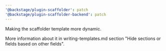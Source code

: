 ```yaml
---
'@backstage/plugin-scaffolder': patch
'@backstage/plugin-scaffolder-backend': patch
---
```


Making the scaffolder template more dynamic.

More information about it in writing-templates.md section "Hide sections or fields based on other fields".

